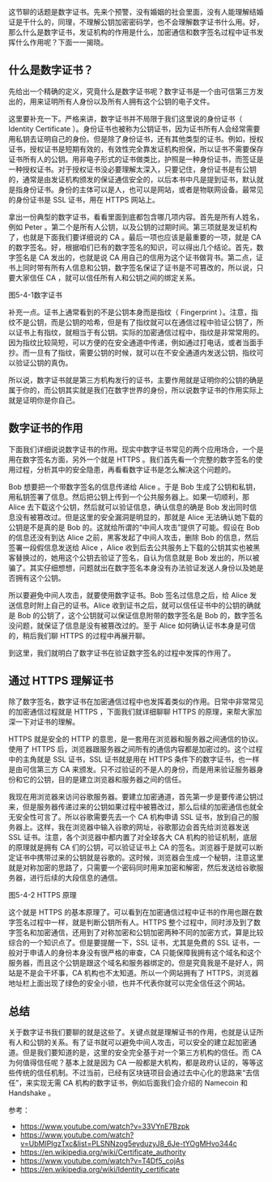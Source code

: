 这节聊的话题是数字证书。先来个预警，没有婚姻的社会里面，没有人能理解结婚证是干什么的，同理，不理解公钥加密密码学，也不会理解数字证书什么用。好，那么什么是数字证书，发证机构的作用是什么，加密通信和数字签名过程中证书发挥什么作用呢？下面一一揭晓。

## 什么是数字证书？

先给出一个精确的定义，究竟什么是数字证书呢？数字证书是一个由可信第三方发出的，用来证明所有人身份以及所有人拥有这个公钥的电子文件。

这里要补充一下。严格来讲，数字证书并不局限于我们这里说的身份证书（ Identity Certificate ）。身份证书也被称为公钥证书，因为证书所有人会经常需要用私钥去证明自己的身份。但是除了身份证书，还有其他类型的证书。例如，授权证书，授权证书是短期有效的，有效性完全靠发证机构担保，所以证书不需要保存证书所有人的公钥。用非电子形式的证书做类比，护照是一种身份证书，而签证是一种授权证书。对于授权证书没必要理解太深入，只要记住，身份证书是有公钥的，通常是由发证机构颁发的保证通信安全的，以后本书中凡是提到证书，默认就是指身份证书。身份的主体可以是人，也可以是网站，或者是物联网设备。最常见的身份证书是 SSL 证书，用在 HTTPS 网站上。

拿出一份典型的数字证书，看看里面到底都包含哪几项内容。首先是所有人姓名，例如 Peter 。第二个是所有人公钥，以及公钥的过期时间。第三项就是发证机构了，也就是下面我们要详细说的 CA 。最后一项也应该是最重要的一项，就是 CA 的数字签名。好，根据咱们已有的数字签名的知识，可以得出几个结论。首先，数字签名是 CA 发出的，也就是说 CA 用自己的信用为这个证书做背书。第二点，证书上同时带有所有人信息和公钥，数字签名保证了证书是不可篡改的，所以说，只要大家信任 CA ，就可以信任所有人和公钥之间的绑定关系。

图5-4-1数字证书

补充一点。证书上通常看到的不是公钥本身而是指纹（ Fingerprint ）。注意，指纹不是公钥，而是公钥的哈希，但是有了指纹就可以在通信过程中验证公钥了，所以证书上有指纹，就相当于有公钥。实际的加密通信过程中，指纹是非常常用的。因为指纹比较简短，可以方便的在安全通道中传递，例如通过打电话，或者当面手抄。而一旦有了指纹，需要公钥的时候，就可以在不安全通道内发送公钥，指纹可以验证公钥的真伪。

所以说，数字证书就是第三方机构发行的证书，主要作用就是证明你的公钥的确是属于你的，而公钥其实就是我们在数字世界的身份，所以说数字证书的作用实际上就是证明你是你自己。

## 数字证书的作用

下面我们详细说说数字证书的作用。现实中数字证书常见的两个应用场合，一个是用在数字签名方面，另外一个就是 HTTPS 。我们首先看一个完整的数字签名的使用过程，分析其中的安全隐患，再看看数字证书是怎么解决这个问题的。

Bob 想要把一个带数字签名的信息传递给 Alice 。于是 Bob 生成了公钥和私钥，用私钥签署了信息。然后把公钥上传到一个公共服务器上。如果一切顺利，那 Alice 去下载这个公钥，然后就可以验证信息，确认信息的确是 Bob 发出同时信息没有被篡改过。但是这里的安全漏洞是明显的，那就是 Alice 无法确认她下载的公钥是不是真的是 Bob 的。这就给所谓的“中间人攻击”提供了可能。假设在 Bob 的信息还没有到达 Alice 之前，黑客发起了中间人攻击，删除 Bob 的信息，然后签署一段假信息发送给 Alice ，Alice 收到后去公共服务上下载的公钥其实也被黑客替换过的，她用这个公钥去验证了签名，自认为信息就是 Bob 发出的，所以被骗了。其实仔细想想，问题就出在数字签名本身没有办法验证发送人身份以及她是否拥有这个公钥。

所以要避免中间人攻击，就要使用数字证书。Bob 签名过信息之后，给 Alice 发送信息时附上自己的证书。Alice 收到证书之后，就可以信任证书中的公钥的确就是 Bob 的公钥了，这个公钥就可以保证信息附带的数字签名是 Bob 的，数字签名没问题，就保证了信息是没有被篡改过的。至于 Alice 如何确认证书本身是可信的，稍后我们聊 HTTPS 的过程中再展开聊。

到这里，我们就明白了数字证书在验证数字签名的过程中发挥的作用了。

## 通过 HTTPS 理解证书

除了数字签名，数字证书在加密通信过程中也发挥着类似的作用。日常中非常常见的加密通信过程就是 HTTPS ，下面我们就详细聊聊 HTTPS 的原理，来帮大家加深一下对证书的理解。

HTTPS 就是安全的 HTTP 的意思，是一套用在浏览器和服务器之间通信的协议。使用了 HTTPS 后，浏览器跟服务器之间所有的通信内容都是加密过的。这个过程中的主角就是 SSL 证书，SSL 证书就是用在 HTTPS 条件下的数字证书，也一样是由可信第三方 CA 来颁发。只不过验证的不是人的身份，而是用来验证服务器身份和它的公钥，目的是建立浏览器和服务器之间的信任。

我现在用浏览器来访问谷歌服务器。要建立加密通道，首先第一步是要传递公钥过来，但是服务器传递过来的公钥如果过程中被篡改过，那么后续的加密通信也就全无安全性可言了。所以谷歌需要先去一个 CA 机构申请 SSL 证书，放到自己的服务器上。这样，我在浏览器中输入谷歌的网址，谷歌那边会首先给浏览器发送 SSL 证书。注意，各个浏览器中都内置了对全球各大 CA 机构的验证机制，底层的原理就是拥有 CA 们的公钥，可以验证证书上 CA 的签名。浏览器于是就可以断定证书中携带过来的公钥就是谷歌的。这时候，浏览器会生成一个秘钥，注意这里就是对称加密的思路了，只需要一个密码同时用来加密和解密，然后发送给谷歌服务器，进行后续的大段信息的通信。

图5-4-2 HTTPS 原理

这个就是 HTTPS 的基本原理了。可以看到在加密通信过程中证书的作用也跟在数字签名过程中一样，就是判断公钥所有人。HTTPS 整个过程中，同时涉及到了数字签名和加密通信，还用到了对称加密和公钥加密两种不同的加密方式，算是比较综合的一个知识点了。但是要提醒一下，SSL 证书，尤其是免费的 SSL 证书，一般对于申请人的身份本身没有很严格的审查，CA 只能保障我拥有这个域名和这个服务器，而且这个公钥是跟这个域名和服务器绑定的。但是究竟我是不是好人，网站是不是会干坏事，CA 机构也不太知道。所以一个网站拥有了 HTTPS，浏览器地址栏上面出现了绿色的安全小锁，也并不代表你就可以完全信任这个网站。

## 总结

关于数字证书我们要聊的就是这些了。关键点就是理解证书的作用，也就是认证所有人和公钥的关系。有了证书就可以避免中间人攻击，可以安全的建立起加密通道。但是我们要知道的是，这里的安全完全基于对一个第三方机构的信任。而 CA 为何值得信任呢？基本上就是因为 CA 一般都是大机构，都是政府认证的，等等这些传统的信任机制。不过当前，已经有区块链项目会通过去中心化的思路来“去信任”，来实现无需 CA 机构的数字证书，例如后面我们会介绍的 Namecoin 和 Handshake 。

参考：

- https://www.youtube.com/watch?v=33VYnE7Bzpk
- https://www.youtube.com/watch?v=UbMlPIgzTxc&list=PLSNNzog5eyduzyJ8_6Je-tYOgMHvo344c
- https://en.wikipedia.org/wiki/Certificate_authority
- https://www.youtube.com/watch?v=T4Df5_cojAs
- https://en.wikipedia.org/wiki/Identity_certificate
